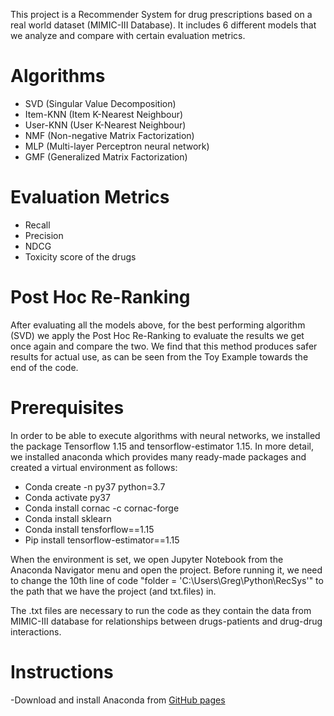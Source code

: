 This project is a Recommender System for drug prescriptions based on a real world dataset (MIMIC-III Database). It includes 6 different models that we analyze and compare with certain evaluation metrics.

# Algorithms

 - SVD (Singular Value Decomposition)
 - Item-KNN (Item K-Nearest Neighbour)
 - User-KNN (User K-Nearest Neighbour)
 - NMF (Non-negative Matrix Factorization)
 - MLP (Multi-layer Perceptron neural network)
 - GMF (Generalized Matrix Factorization)

# Evaluation Metrics

- Recall
- Precision
- NDCG
- Toxicity score of the drugs


# Post Hoc Re-Ranking

After evaluating all the models above, for the best performing algorithm (SVD) we apply the Post Hoc Re-Ranking to evaluate the results we get once again and compare the two. We find that this method produces safer results for actual use, as can be seen from the Toy Example towards the end of the code.


# Prerequisites

In order to be able to execute algorithms with neural networks, we installed the package Tensorflow 1.15 and tensorflow-estimator 1.15. In more detail, we installed anaconda which provides many ready-made packages and created a virtual environment as follows:

  - Conda create -n py37 python=3.7
  - Conda activate py37
  - Conda install cornac -c cornac-forge
  - Conda install sklearn
  - Conda install tensforflow==1.15
  - Pip install tensorflow-estimator==1.15


When the environment is set, we open Jupyter Notebook from the Anaconda Navigator menu and open the project. Before running it, we need to change the 10th line of code "folder = 'C:\\Users\\Greg\\Python\\RecSys'" to the path that we have the project (and txt.files) in.

The .txt files are necessary to run the code as they contain the data from MIMIC-III database for relationships between drugs-patients and drug-drug interactions.


# Instructions

-Download and install Anaconda from [GitHub pages](https://www.anaconda.com/products/distribution)
